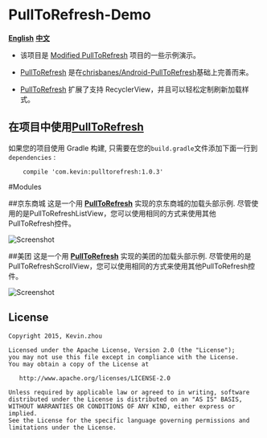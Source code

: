 
# PullToRefresh-Demo
**[English](https://github.com/xuehuayous/PullToRefresh-Demo)** **[中文](https://github.com/xuehuayous/PullToRefresh-Demo/blob/master/README-zh.md)**

- 该项目是 [Modified PullToRefresh](https://github.com/xuehuayous/Android-PullToRefresh) 项目的一些示例演示。

- [PullToRefresh](https://github.com/xuehuayous/Android-PullToRefresh) 是在[chrisbanes/Android-PullToRefresh](https://github.com/chrisbanes/Android-PullToRefresh)基础上完善而来。

- [PullToRefresh](https://github.com/xuehuayous/Android-PullToRefresh) 扩展了支持 RecyclerView，并且可以轻松定制刷新加载样式。  

## 在项目中使用[PullToRefresh](https://github.com/xuehuayous/Android-PullToRefresh) 

如果您的项目使用 Gradle 构建, 只需要在您的`build.gradle`文件添加下面一行到 `dependencies` :

```
	compile 'com.kevin:pulltorefresh:1.0.3'
```
#Modules

##京东商城
这是一个用 **[PullToRefresh](https://github.com/xuehuayous/Android-PullToRefresh)** 实现的京东商城的加载头部示例. 尽管使用的是PullToRefreshListView，您可以使用相同的方式来使用其他PullToRefresh控件。

![Screenshot](https://raw.githubusercontent.com/xuehuayous/PullToRefresh-Demo/master/JingDong/jingdong_header_demo.gif)

##美团
这是一个用 **[PullToRefresh](https://github.com/xuehuayous/Android-PullToRefresh)** 实现的美团的加载头部示例. 尽管使用的是PullToRefreshScrollView，您可以使用相同的方式来使用其他PullToRefresh控件。

![Screenshot](https://raw.githubusercontent.com/xuehuayous/PullToRefresh-Demo/master/MeiTuan/meituan_header_demo.gif)

## License

    Copyright 2015, Kevin.zhou

    Licensed under the Apache License, Version 2.0 (the "License");
    you may not use this file except in compliance with the License.
    You may obtain a copy of the License at

       http://www.apache.org/licenses/LICENSE-2.0

    Unless required by applicable law or agreed to in writing, software
    distributed under the License is distributed on an "AS IS" BASIS,
    WITHOUT WARRANTIES OR CONDITIONS OF ANY KIND, either express or implied.
    See the License for the specific language governing permissions and
    limitations under the License.
